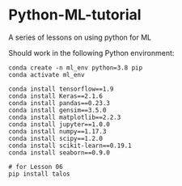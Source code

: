 # Python-ML-tutorial
A series of lessons on using python for ML


Should work in the following Python environment:
```
conda create -n ml_env python=3.8 pip
conda activate ml_env

conda install tensorflow==1.9
conda install Keras==2.1.6
conda install pandas==0.23.3
conda install gensim==3.5.0
conda install matplotlib==2.2.3
conda install jupyter==1.0.0
conda install numpy==1.17.3
conda install scipy==1.2.0
conda install scikit-learn==0.19.1
conda install seaborn==0.9.0

# for Lesson 06
pip install talos 
```


